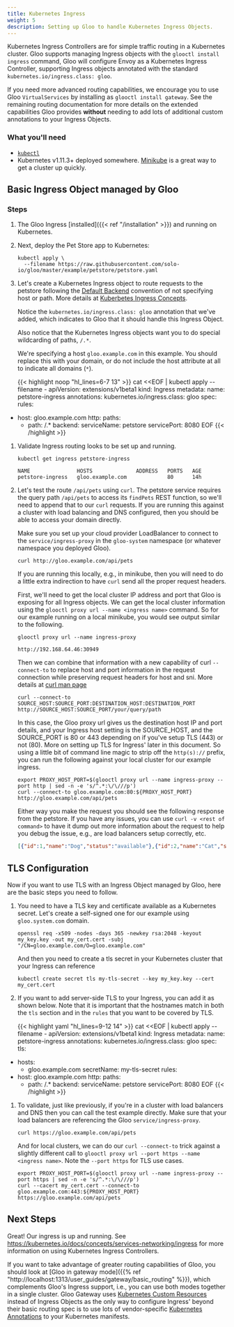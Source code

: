 ```yaml
---
title: Kubernetes Ingress 
weight: 5
description: Setting up Gloo to handle Kubernetes Ingress Objects.
---
```


Kubernetes Ingress Controllers are for simple traffic routing in a Kubernetes cluster. Gloo supports managing Ingress
objects with the `glooctl install ingress` command, Gloo will configure Envoy as a Kubernetes Ingress Controller, supporting
Ingress objects annotated with the standard `kubernetes.io/ingress.class: gloo`.

If you need more advanced routing capabilities, we encourage you to use Gloo `VirtualServices` by installing as
`glooctl install gateway`. See the remaining routing documentation for more details on the extended capabilities Gloo
provides **without** needing to add lots of additional custom annotations to your Ingress Objects.

### What you'll need

* [`kubectl`](https://kubernetes.io/docs/tasks/tools/install-kubectl/)
* Kubernetes v1.11.3+ deployed somewhere. [Minikube](https://kubernetes.io/docs/tasks/tools/install-minikube/) is a
great way to get a cluster up quickly.

## Basic Ingress Object managed by Gloo

### Steps

1. The Gloo Ingress [installed]({{< ref "/installation" >}}) and running on Kubernetes.

1. Next, deploy the Pet Store app to Kubernetes:

    ```shell
    kubectl apply \
      --filename https://raw.githubusercontent.com/solo-io/gloo/master/example/petstore/petstore.yaml
    ```

1. Let's create a Kubernetes Ingress object to route requests to the petstore following the [Default Backend](https://kubernetes.io/docs/concepts/services-networking/ingress/#default-backend)
convention of not specifying host or path. More details at [Kuberbetes Ingress Concepts](https://kubernetes.io/docs/concepts/services-networking/ingress/).

    Notice the `kubernetes.io/ingress.class: gloo` annotation that we've added, which indicates to Gloo that it should handle this Ingress Object.

    Also notice that the Kubernetes Ingress objects want you to do special wildcarding of paths, `/.*`.

    We're specifying a host `gloo.example.com` in this example. You should replace this with your domain, or do not
    include the host attribute at all to indicate all domains (`*`).

    {{< highlight noop "hl_lines=6-7 13" >}}
cat <<EOF | kubectl apply --filename -
apiVersion: extensions/v1beta1
kind: Ingress
metadata:
 name: petstore-ingress
 annotations:
    kubernetes.io/ingress.class: gloo
spec:
  rules:
  - host: gloo.example.com
    http:
      paths:
      - path: /.*
        backend:
          serviceName: petstore
          servicePort: 8080
EOF
    {{< /highlight >}}

1. Validate Ingress routing looks to be set up and running.

    ```shell
    kubectl get ingress petstore-ingress
    ```

    ```noop
    NAME               HOSTS              ADDRESS   PORTS   AGE
    petstore-ingress   gloo.example.com             80      14h
    ```

1. Let's test the route `/api/pets` using `curl`. The petstore service requires the query path `/api/pets` to access its
`findPets` REST function, so we'll need to append that to our `curl` requests. If you are running this against a cluster
with load balancing and DNS configured, then you should be able to access your domain directly.

    Make sure you set up your cloud provider LoadBalancer to connect to the `service/ingress-proxy` in the `gloo-system`
    namespace (or whatever namespace you deployed Gloo).

    ```shell
    curl http://gloo.example.com/api/pets
    ```

    If you are running this locally, e.g., in minikube, then you will need to do a little extra indirection to have `curl`
    send all the proper request headers.

    First, we'll need to get the local cluster IP address and port that Gloo is
    exposing for all Ingress objects. We can get the local cluster information using the
    `glooctl proxy url --name <ingress name>` command. So for our example running on a local minikube, you would see
    output similar to the following.

    ```shell
    glooctl proxy url --name ingress-proxy
    ```

    ```noop
    http://192.168.64.46:30949
    ```

    Then we can combine that information with a new capability of curl `--connect-to` to replace host and port
    information in the request connection while preserving request headers for host and sni. More details at
    [curl man page](https://curl.haxx.se/docs/manpage.html#--connect-to)

    ```shell
    curl --connect-to SOURCE_HOST:SOURCE_PORT:DESTINATION_HOST:DESTINATION_PORT http://SOURCE_HOST:SOURCE_PORT/your/query/path
    ```

    In this case, the Gloo proxy url gives us the destination host IP and port details, and your Ingress host setting is
    the SOURCE_HOST, and the SOURCE_PORT is 80 or 443 depending on if you've setup TLS (443) or not (80). More on setting up
    TLS for Ingress' later in this document. So using a little bit of command line magic to strip off the `http(s)://`
    prefix, you can run the following against your local cluster for our example ingress.

    ```shell
    export PROXY_HOST_PORT=$(glooctl proxy url --name ingress-proxy --port http | sed -n -e 's/^.*:\/\///p')
    curl --connect-to gloo.example.com:80:${PROXY_HOST_PORT} http://gloo.example.com/api/pets
    ```

    Either way you make the request you should see the following response from the petstore. If you have any issues,
    you can use `curl -v <rest of command>` to have it dump out more information about the request to help you debug
    the issue, e.g., are load balancers setup correctly, etc.

    ```json
    [{"id":1,"name":"Dog","status":"available"},{"id":2,"name":"Cat","status":"pending"}]
    ```

## TLS Configuration

Now if you want to use TLS with an Ingress Object managed by Gloo, here are the basic steps you need to follow.

1. You need to have a TLS key and certificate available as a Kubernetes secret. Let's create a self-signed one for our
example using `gloo.system.com` domain.

    ```shell
    openssl req -x509 -nodes -days 365 -newkey rsa:2048 -keyout my_key.key -out my_cert.cert -subj "/CN=gloo.example.com/O=gloo.example.com"
    ```

    And then you need to create a tls secret in your Kubernetes cluster that your Ingress can reference

    ```shell
    kubectl create secret tls my-tls-secret --key my_key.key --cert my_cert.cert
    ```

1. If you want to add server-side TLS to your Ingress, you can add it as shown below. Note that it is important that the hostnames
match in both the `tls` section and in the `rules` that you want to be covered by TLS.

    {{< highlight yaml "hl_lines=9-12 14" >}}
cat <<EOF | kubectl apply --filename -
apiVersion: extensions/v1beta1
kind: Ingress
metadata:
  name: petstore-ingress
  annotations:
    kubernetes.io/ingress.class: gloo
spec:
  tls:
  - hosts:
    - gloo.example.com
    secretName: my-tls-secret
  rules:
  - host: gloo.example.com
    http:
      paths:
      - path: /.*
        backend:
          serviceName: petstore
          servicePort: 8080
EOF
    {{< /highlight >}}

1. To validate, just like previously, if you're in a cluster with load balancers and DNS then you can call the test
example directly. Make sure that your load balancers are referencing the Gloo `service/ingress-proxy`.

    ```shell
    curl https://gloo.example.com/api/pets
    ```

    And for local clusters, we can do our `curl --connect-to` trick against a slightly different call to
    `glooctl proxy url --port https --name <ingress name>`. Note the `--port https` for TLS use cases.

    ```shell
    export PROXY_HOST_PORT=$(glooctl proxy url --name ingress-proxy --port https | sed -n -e 's/^.*:\/\///p')
    curl --cacert my_cert.cert --connect-to gloo.example.com:443:${PROXY_HOST_PORT} https://gloo.example.com/api/pets
    ```

## Next Steps

Great! Our ingress is up and running. See <https://kubernetes.io/docs/concepts/services-networking/ingress>
for more information on using Kubernetes Ingress Controllers.

If you want to take advantage of greater routing capabilities of Gloo, you should look at
[Gloo in gateway mode]({{% ref "http://localhost:1313/user_guides/gateway/basic_routing" %}}), which complements Gloo's Ingress
support, i.e., you can use both modes together in a single cluster. Gloo Gateway uses
[Kubernetes Custom Resources](https://kubernetes.io/docs/concepts/extend-kubernetes/api-extension/custom-resources/)
instead of Ingress Objects as the only way to configure Ingress' beyond their basic routing spec is to use lots of
vendor-specific [Kubernetes Annotations](https://kubernetes.io/docs/concepts/overview/working-with-objects/annotations/)
to your Kubernetes manifests.
